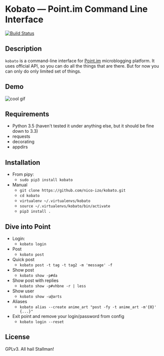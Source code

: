 Kobato — Point.im Command Line Interface
=============

[![Build Status](https://travis-ci.org/nico-izo/kobato.svg?branch=master)](https://travis-ci.org/nico-izo/kobato)

## Description
`kobato` is a command-line interface for [Point.im](https://point.im/) microblogging platform. It uses official API, so you can do all the things that are there. But for now you can only do only limited set of things.

## Demo

![cool gif](http://i.imgur.com/yZjgNy7.gif)

## Requirements

- Python 3.5 (haven't tested it under anything else, but it should be fine down to 3.3)
- requests
- decorating
- appdirs

## Installation

- From pipy:
    * `sudo pip3 install kobato`
- Manual
    * `git clone https://github.com/nico-izo/kobato.git`
    * `cd kobato`
    * `virtualenv ~/.virtualenvs/kobato`
    * `source ~/.virtualenvs/kobato/bin/activate`
    * `pip3 install .`



## Dive into Point

- Login:
    * `kobato login`
- Post
    * `kobato post`
- Quick post
    * `kobato post -t tag -t tag2 -m 'message' -f`
- Show post
    * `kobato show -p#da`
- Show post with replies
    * `kobato show -p#vhbne -r | less`
- Show user
    * `kobato show -u@arts`
- Aliases
    * `kobato alias --create anime_art "post -fy -t anime_art -m'{0}' {...}"`
- Exit point and remove your login/password from config
    * `kobato login --reset`

## License

GPLv3. All hail Stallman!
